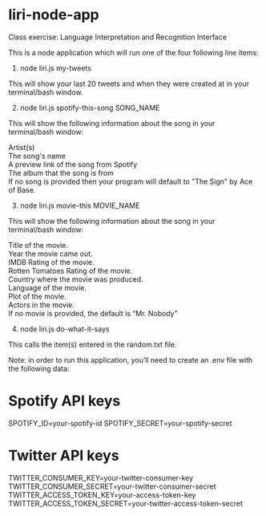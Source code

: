 # liri-node-app
Class exercise: Language Interpretation and Recognition Interface

This is a node application which will run one of the four following line items:

1. node liri.js my-tweets  

This will show your last 20 tweets and when they were created at in your terminal/bash window.

2. node liri.js spotify-this-song SONG_NAME  
 
This will show the following information about the song in your terminal/bash window:  

 Artist(s)  
 The song's name  
 A preview link of the song from Spotify  
 The album that the song is from  
 If no song is provided then your program will default to "The Sign" by Ace of Base.  

3. node liri.js movie-this MOVIE_NAME  
 
This will show the following information about the song in your terminal/bash window:  

  Title of the movie.  
  Year the movie came out.  
  IMDB Rating of the movie.  
  Rotten Tomatoes Rating of the movie.  
  Country where the movie was produced.  
  Language of the movie.  
  Plot of the movie.  
  Actors in the movie.  
If no movie is provided, the default is “Mr. Nobody”

4. node liri.js do-what-it-says  

This calls the item(s) entered in the random.txt file.

Note: in order to run this application, you’ll need to create an .env file with the following data:

# Spotify API keys

SPOTIFY_ID=your-spotify-id
SPOTIFY_SECRET=your-spotify-secret

# Twitter API keys

TWITTER_CONSUMER_KEY=your-twitter-consumer-key
TWITTER_CONSUMER_SECRET=your-twitter-consumer-secret
TWITTER_ACCESS_TOKEN_KEY=your-access-token-key
TWITTER_ACCESS_TOKEN_SECRET=your-twitter-access-token-secret
